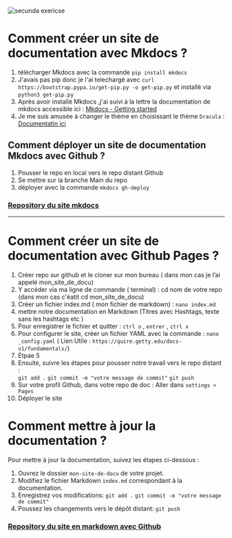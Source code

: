![secunda exericse](doc/secunda.png)


# Comment créer un site de documentation avec Mkdocs ?

1. télécharger Mkdocs avec la commande `pip install mkdocs`
2. J'avais pas pip donc je l'ai telechargé avec  `curl https://bootstrap.pypa.io/get-pip.py -o get-pip.py` et installé via `python3 get-pip.py`
3. Après avoir installé Mkdocs ,j'ai suivi à la lettre la documentation de mkdocs accessible ici : [Mkdocs - Getting started](https://www.mkdocs.org/getting-started/)
4. Je me suis amusée à changer le thème en choisissant le thème `Dracula` : [Documentatin ici](https://draculatheme.com/mkdocs)

## Comment déployer un site de documentation Mkdocs avec Github ?
1. Pousser le repo en local vers le repo distant Github
2. Se mettre sur la branche Main du repo 
3. déployer avec la commande `mkdocs gh-deploy`

### [Repository du site mkdocs](https://github.com/elhayanich/chay_docu)

---------------------------------------------------------------


# Comment créer un site de documentation avec Github Pages ?

1. Créer repo sur github et le cloner  sur mon bureau ( dans mon cas je l’ai appelé mon_site_de_docu)
2. Y accéder via ma ligne de commande ( terminal) : cd nom de votre repo (dans mon cas c'éatit cd mon_site_de_docu)
3. Créer un fichier index.md ( mon fichier de markdown) : `nano index.md`
4. mettre notre documentation en Markdown (Titres avec Hashtags, texte sans les hashtags etc )
5. Pour enregistrer le fichier et quitter : `ctrl o` , `entrer` , `ctrl x`
6. Pour configurer le site, créer un fichier YAML avec la commande : `nano _config.yaml`
( Lien Utile : `https://quire.getty.edu/docs-v1/fundamentals/`) 
7. Étpae 5
8. Ensuite, suivre les étapes pour pousser notre travail vers le repo distant :  
`git add .` 
`git commit -m "votre message de commit"`
`git push` 
9. Sur votre profil Github, dans votre repo de doc : Aller dans `settings > Pages`
10. Déployer le site


# Comment mettre à jour la documentation ?

Pour mettre à jour la documentation, suivez les étapes ci-dessous :

1. Ouvrez le dossier `mon-site-de-docu` de votre projet.
2. Modifiez le fichier Markdown `index.md` correspondant à la documentation.
3. Enregistrez vos modifications:  `git add .` `git commit -m "votre message de commit"`
4. Poussez les changements vers le dépôt distant: `git push` 

### [Repository du site en  markdown avec Github](https://github.com/elhayanich/mon-site-de-docu)